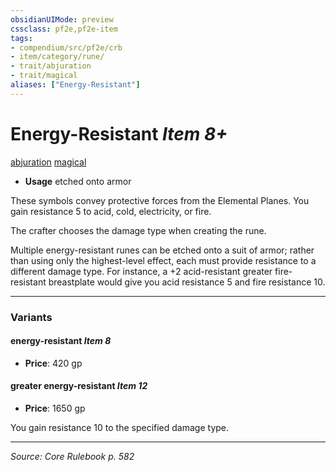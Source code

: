```yaml
---
obsidianUIMode: preview
cssclass: pf2e,pf2e-item
tags:
- compendium/src/pf2e/crb
- item/category/rune/
- trait/abjuration
- trait/magical
aliases: ["Energy-Resistant"]
---
```

# Energy-Resistant *Item 8+*  
[abjuration](rules/traits/abjuration.md "Abjuration School Trait")  [magical](rules/traits/magical.md "Magical Item Trait")  

- **Usage** etched onto armor

These symbols convey protective forces from the Elemental Planes. You gain resistance 5 to acid, cold, electricity, or fire.

The crafter chooses the damage type when creating the rune.

Multiple energy-resistant runes can be etched onto a suit of armor; rather than using only the highest-level effect, each must provide resistance to a different damage type. For instance, a +2 acid-resistant greater fire-resistant breastplate would give you acid resistance 5 and fire resistance 10.

---
### Variants

#### energy-resistant *Item 8*

- **Price**: 420 gp

#### greater energy-resistant *Item 12*

- **Price**: 1650 gp

You gain resistance 10 to the specified damage type.

---
*Source: Core Rulebook p. 582*